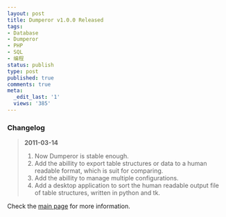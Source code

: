 ```yaml
---
layout: post
title: Dumperor v1.0.0 Released
tags:
- Database
- Dumperor
- PHP
- SQL
- 编程
status: publish
type: post
published: true
comments: true
meta:
  _edit_last: '1'
  views: '385'
---
```

<h3>Changelog</h3>

<blockquote>
<strong>2011-03-14</strong>
<ol>
	<li>Now Dumperor is stable enough.</li>
	<li>Add the abillity to export table structures or data to a human readable format, which is suit for comparing.</li>
	<li>Add the abillity to manage multiple configurations.</li>
	<li>Add a desktop application to sort the human readable output file of table structures, written in python and tk.</li>
</ol>
</blockquote>

Check the <a href="http://0x3f.org/?p=1617">main page</a> for more information.

